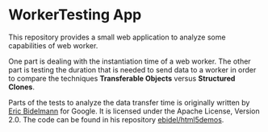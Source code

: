 # WorkerTesting App

This repository provides a small web application to analyze some capabilities of web worker.

One part is dealing with the instantiation time of a web worker. The other part is testing the duration that is needed to send data to a worker in order to compare the techniques **Transferable Objects** versus **Structured Clones**.

Parts of the tests to analyze the data transfer time is originally written by [Eric Bidelmann](https://github.com/ebidel) for Google. It is licensed under the Apache License, Version 2.0. The code can be found in his repository [ebidel/html5demos](https://github.com/ebidel/html5demos/tree/master/html5-demos.appspot.com/static/workers/transferables).

